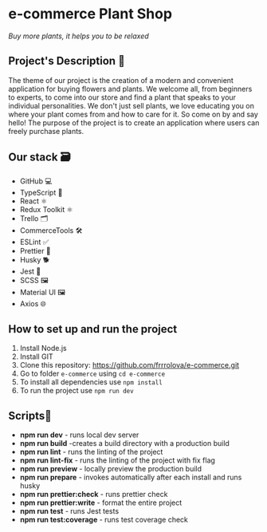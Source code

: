 # e-commerce Plant Shop
*Buy more plants, it helps you to be relaxed*

## Project's Description 📝
The theme of our project is the creation of a modern and convenient application for buying flowers and plants.
We welcome all, from beginners to experts, to come into our store and find a plant that speaks to your individual personalities. We don't just sell plants, we love educating you on where your plant comes from and how to care for it. So come on by and say hello!
The purpose of the project is to create an application where users can freely purchase plants.

## Our stack 🗃️
- GitHub 💻
- TypeScript 📘
- React ⚛️
- Redux Toolkit ⚛️
- Trello  🗂️ 
- CommerceTools 🛠️
- ESLint  ✅
- Prettier  🎨
- Husky  🐕
- Jest  🧪
- SCSS  🖼️
- Material UI  🖼️
- Axios  🌐

## How to set up and run the project
1. Install Node.js
2. Install GIT
3. Clone this repository: https://github.com/frrrolova/e-commerce.git
4. Go to folder `e-commerce` using `cd e-commerce`
5. To install all dependencies use `npm install`
6. To run the project  use `npm run dev`

## Scripts📄

- **npm run dev** - runs local dev server
- **npm run build** -creates a build directory with a production build
- **npm run lint** - runs the linting of the project
- **npm run lint-fix** - runs the linting of the project with fix flag
- **npm run preview** - locally preview the production build
- **npm run prepare** - invokes automatically after each install and runs husky
- **npm run prettier:check** - runs prettier check
- **npm run prettier:write** - format the entire project
- **npm run test** - runs Jest tests
- **npm run test:coverage** - runs test coverage check
